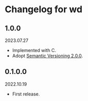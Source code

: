 # Changelog for wd

## 1.0.0

2023.07.27

- Implemented with C.
- Adopt [Semantic Versioning 2.0.0](https://semver.org/spec/v2.0.0.html).

## 0.1.0.0

2022.10.19

- First release.
